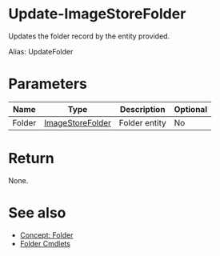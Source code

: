 # Update-ImageStoreFolder
Updates the folder record by the entity provided.

Alias: UpdateFolder

# Parameters
|Name|Type|Description|Optional
|---|---|---|---|
|Folder|[ImageStoreFolder](../../type/ImageStoreFolder.md)|Folder entity|No|

# Return
None.

# See also
  * [Concept: Folder](../../concept/Folder.md)
  * [Folder Cmdlets](../cmdlets.md#folder)